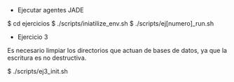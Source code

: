 * Ejecutar agentes JADE

$ cd ejercicios
$ ./scripts/iniatilize_env.sh
$ ./scripts/ej[numero]_run.sh


* Ejercicio 3

Es necesario limpiar los directorios que actuan de bases de datos, ya que la escritura es
no destructiva.

$ ./scripts/ej3_init.sh